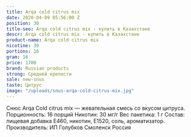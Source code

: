 ```yaml
---
title: Arqa cold citrus mix
date: 2020-04-09 05:56:00 Z
position: 30
title-seo: Arqa cold citrus mix - купить в Казахстане
descr: Arqa cold citrus mix - купить в Казахстане
product-name: Arqa cold citrus mix
nicotine: 30
portions: 16
gram: 16
price: 1700
brand: Russian products
strong: Средней крепости
sale: new-snus
taste: Цитрус
image: "/uploads/snus-arqa-cold-citrus-mix.jpg"
---
```


Снюс Arqa Cold citrus mix — жевательная смесь со вкусом цитруса. Порционность: 16 порций Никотин: 30 мг/г Вес пакетика: 1 г Состав: пищевая добавка E460, никотин, E1520, соль, ароматизатор. Производитель: ИП Голубков Смоленск Россия